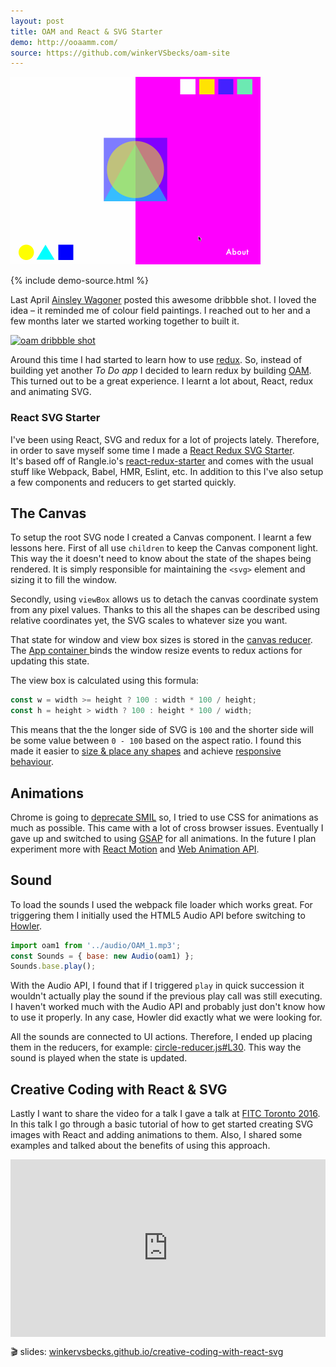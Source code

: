 ```yaml
---
layout: post
title: OAM and React & SVG Starter
demo: http://ooaamm.com/
source: https://github.com/winkerVSbecks/oam-site
---
```


<img alt="OAM"
  style="margin-left: auto; margin-right: auto; width: 400px;"
  src="/public/img/oam.gif" />

{% include demo-source.html %}

Last April [Ainsley Wagoner](http://ainsleywagoner.com) posted this awesome dribbble shot. I loved the idea – it reminded me of colour field paintings. I reached out to her and a few months later we started working together to built it.

<!--more-->

<a href="https://dribbble.com/shots/2028321-OAM-site">
  <img alt="oam dribbble shot"
    style="margin-left: auto; margin-right: auto; width: 400px;"
    src="https://d13yacurqjgara.cloudfront.net/users/46633/screenshots/2028321/ooaamm.png" />
</a>

Around this time I had started to learn how to use [redux](http://redux.js.org/index.html). So, instead of building yet another _To Do app_ I decided to learn redux by building [OAM](http://ooaamm.com). This turned out to be a great experience. I learnt a lot about, React, redux and animating SVG.

### React SVG Starter
I've been using React, SVG and redux for a lot of projects lately. Therefore, in order to save myself some time I made a [React Redux SVG Starter](https://github.com/winkerVSbecks/react-svg-starter). It's based off of Rangle.io's [react-redux-starter](https://github.com/rangle/react-redux-starter) and comes with the usual stuff like Webpack, Babel, HMR, Eslint, etc. In addition to this I've also setup a few components and reducers to get started quickly.


## The Canvas

To setup the root SVG node I created a Canvas component. I learnt a few lessons here. First of all use `children` to keep the Canvas component light. This way the it doesn't need to know about the state of the shapes being rendered. It is simply responsible for maintaining the `<svg>` element and sizing it to fill the window.

Secondly, using `viewBox` allows us to detach the canvas coordinate system from any pixel values. Thanks to this all the shapes can be described using relative coordinates yet, the SVG scales to whatever size you want.

<script src="https://gist.github.com/winkerVSbecks/0bf63285e4126ff1090a1c045960400e.js"></script>

That state for window and view box sizes is stored in the  [canvas reducer](https://github.com/winkerVSbecks/react-svg-starter/blob/master/src/reducers/canvas.js). The [App container ](https://github.com/winkerVSbecks/react-svg-starter/blob/master/src/containers/app.js) binds the window resize events to redux actions for updating this state.

The view box is calculated using this formula:

```js
const w = width >= height ? 100 : width * 100 / height;
const h = height > width ? 100 : height * 100 / width;
```

This means that the the longer side of SVG is `100` and the shorter side will be some value between `0 - 100` based on the aspect ratio. I found this made it easier to [size & place any shapes](https://github.com/winkerVSbecks/react-svg-starter/blob/master/src/containers/app.js#L39) and achieve [responsive behaviour](https://github.com/winkerVSbecks/oam-site/blob/master/src/styles/toolbar-styles.js).


## Animations

Chrome is going to [deprecate SMIL](https://www.chromestatus.com/feature/5371475380928512) so, I tried to use CSS for animations as much as possible. This came with a lot of cross browser issues. Eventually I gave up and switched to using [GSAP](http://greensock.com/gsap) for all animations. In the future I plan experiment more with [React Motion](https://github.com/chenglou/react-motion) and [Web Animation API](https://github.com/web-animations/web-animations-js).


## Sound

To load the sounds I used the webpack file loader which works great. For triggering them I initially used the HTML5 Audio API before switching to [Howler](https://github.com/goldfire/howler.js).

```js
import oam1 from '../audio/OAM_1.mp3';
const Sounds = { base: new Audio(oam1) };
Sounds.base.play();
```

With the Audio API, I found that if I triggered `play` in quick succession it wouldn't actually play the sound if the previous play call was still executing. I haven't worked much with the Audio API and probably just don't know how to use it properly. In any case, Howler did exactly what we were looking for.

All the sounds are connected to UI actions. Therefore, I ended up placing them in the reducers, for example: [circle-reducer.js#L30](https://github.com/winkerVSbecks/oam-site/blob/master/src/reducers/circle-reducer.js#L30). This way the sound is played when the state is updated.


## Creative Coding with React & SVG

Lastly I want to share the video for a talk I gave a talk at [FITC Toronto 2016](http://fitc.ca/event/to16). In this talk I go through a basic tutorial of how to get started creating SVG images with React and adding animations to them. Also, I shared some examples and talked about the benefits of using this approach.

<style>.embed-container { position: relative; padding-bottom: 56.25%; height: 0; overflow: hidden; max-width: 100%; } .embed-container iframe, .embed-container object, .embed-container embed { position: absolute; top: 0; left: 0; width: 100%; height: 100%; }</style><div class='embed-container'><iframe src='https://www.youtube.com/embed/D40JphLwqpk' frameborder='0' allowfullscreen></iframe></div>

🎬 slides: [winkervsbecks.github.io/creative-coding-with-react-svg](http://winkervsbecks.github.io/creative-coding-with-react-svg)
